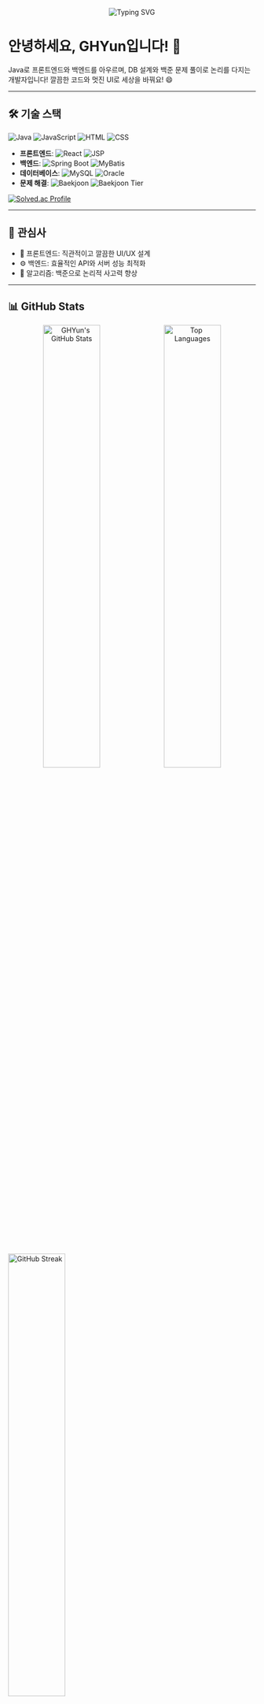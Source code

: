 <p align="center">
  <img src="https://readme-typing-svg.herokuapp.com?font=Fira+Code&size=24&pause=1000&color=007396&center=true&vCenter=true&width=440&lines=Hello,+I'm+GHYun!+%F0%9F%91%8B;Java+Developer+%26+Problem+Solver" alt="Typing SVG" />
</p>

# 안녕하세요, GHYun입니다! 🚀

Java로 프론트엔드와 백엔드를 아우르며, DB 설계와 백준 문제 풀이로 논리를 다지는 개발자입니다! 깔끔한 코드와 멋진 UI로 세상을 바꿔요! 😄

---

## 🛠️ 기술 스택
![Java](https://img.shields.io/badge/-Java-007396?logo=java&style=flat-square)
![JavaScript](https://img.shields.io/badge/-JavaScript-F7DF1E?logo=javascript&style=flat-square)
![HTML](https://img.shields.io/badge/-HTML5-E34F26?logo=html5&style=flat-square)
![CSS](https://img.shields.io/badge/-CSS3-1572B6?logo=css3&style=flat-square)

- **프론트엔드**: 
  ![React](https://img.shields.io/badge/-React-61DAFB?logo=react&style=flat-square)
  ![JSP](https://img.shields.io/badge/-JSP-007396?logo=java&style=flat-square)
- **백엔드**: 
  ![Spring Boot](https://img.shields.io/badge/-Spring_Boot-6DB33F?logo=spring-boot&style=flat-square)
  ![MyBatis](https://img.shields.io/badge/-MyBatis-000000?logo=mybatis&style=flat-square)
- **데이터베이스**: 
  ![MySQL](https://img.shields.io/badge/-MySQL-4479A1?logo=mysql&style=flat-square)
  ![Oracle](https://img.shields.io/badge/-Oracle-F80000?logo=oracle&style=flat-square)
- **문제 해결**: 
  ![Baekjoon](https://img.shields.io/badge/-Baekjoon-0055A4?logo=codeforces&style=flat-square) 
  ![Baekjoon Tier](https://mazassumnida.wtf/api/v2/generate_badge?boj=zxcvting1)
  
[![Solved.ac Profile](http://mazassumnida.wtf/api/generate_badge?boj=zxcvting1)](https://solved.ac/zxcvting1)

---

## 🌟 관심사
- 🎨 프론트엔드: 직관적이고 깔끔한 UI/UX 설계
- ⚙️ 백엔드: 효율적인 API와 서버 성능 최적화
- 🧠 알고리즘: 백준으로 논리적 사고력 향상

---

## 📊 GitHub Stats
<p align="center">
  <img src="https://github-readme-stats.vercel.app/api?username=19GHYun&show_icons=true&theme=dracula&hide_border=true" alt="GHYun's GitHub Stats" width="48%" />
  <img src="https://github-readme-stats.vercel.app/api/top-langs/?username=19GHYun&layout=compact&theme=dracula&hide_border=true" alt="Top Languages" width="48%" />
</p>
<img src="https://github-readme-streak-stats.herokuapp.com/?user=19GHYun&theme=dracula&hide_border=true" alt="GitHub Streak" width="48%" />

---

## 🏆 대표 프로젝트
- **[NFC]**: [안드로이드 스튜디오와 NFC를 이용한 생체 반응 인식 앱]. ([[리포지토리 링크](https://github.com/19GHYun/snl_rf)])
- **[의학 실습 멀티 설계]**: [Unity와 VR를 이용하여 만든 의학 실습 프로그램에 Photon서버를 이용하여 멀티 플레이 설계 프로젝트]. ([리포지토리 링크(비공개)])

---

## 📬 연락처
<p align="center">
  <a href="mailto:[zxcvting1@gmail.com]"><img src="https://img.shields.io/badge/-Email-D14836?logo=gmail&style=for-the-badge" alt="Email"></a>
  <a href="https://github.com/19GHYun"><img src="https://img.shields.io/badge/-GitHub-181717?logo=github&style=for-the-badge" alt="GitHub"></a>
</p>

<p align="center">
  <i>코딩으로 세상을 더 멋지게 만들고 싶어요! 함께 성장합시다! 🌍</i>
</p>

![Profile Views](https://komarev.com/ghpvc/?username=19GHYun&color=blueviolet&style=flat-square)
